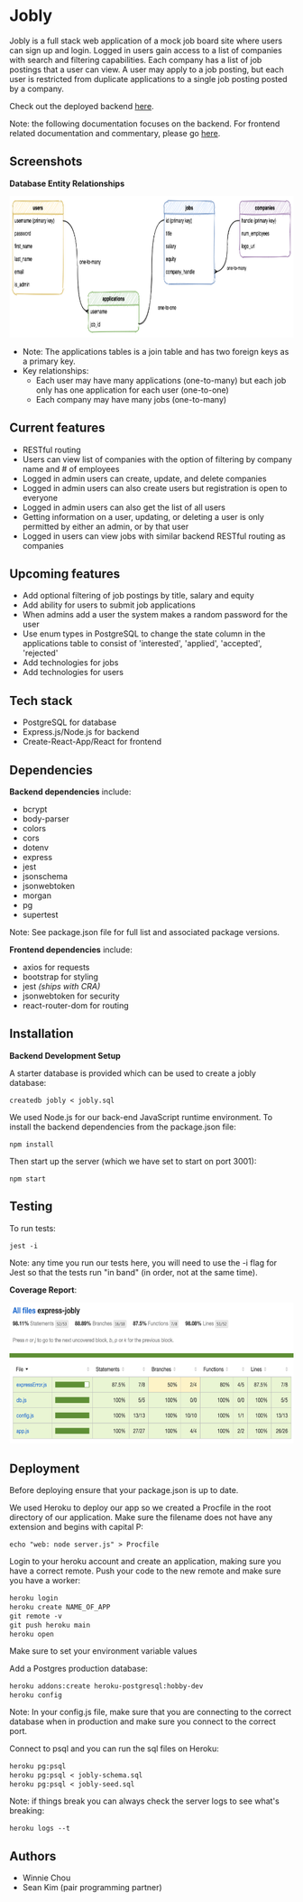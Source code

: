# Jobly

Jobly is a full stack web application of a mock job board site where users can sign up and login. Logged in users gain access to a list of companies with search and filtering capabilities. Each company has a list of job postings that a user can view. A user may apply to a job posting, but each user is restricted from duplicate applications to a single job posting posted by a company.

Check out the deployed backend <a href="https://winnie-jobly.herokuapp.com/">here</a>.

Note: the following documentation focuses on the backend. For frontend related documentation and commentary, please go <a href="https://github.com/Win-C/react-jobly">here</a>.

## Screenshots

**Database Entity Relationships**

<img src="/static/images/database-er-diagram.png" width="750" height="250">

- Note: The applications tables is a join table and has two foreign keys as a primary key. 
- Key relationships:
    - Each user may have many applications (one-to-many) but each job only has one application for each user (one-to-one)
    - Each company may have many jobs (one-to-many)

## Current features
- RESTful routing
- Users can view list of companies with the option of filtering by company name and # of employees
- Logged in admin users can create, update, and delete companies
- Logged in admin users can also create users but registration is open to everyone
- Logged in admin users can also get the list of all users
- Getting information on a user, updating, or deleting a user is only permitted by either an admin, or by that user
- Logged in users can view jobs with similar backend RESTful routing as companies

## Upcoming features
- Add optional filtering of job postings by title, salary and equity
- Add ability for users to submit job applications
- When admins add a user the system makes a random password for the user
- Use enum types in PostgreSQL to change the state column in the applications table to consist of 'interested', 'applied', 'accepted', 'rejected'
- Add technologies for jobs
- Add technologies for users

## Tech stack
- PostgreSQL for database
- Express.js/Node.js for backend
- Create-React-App/React for frontend

## Dependencies
**Backend dependencies** include:
- bcrypt
- body-parser
- colors
- cors
- dotenv
- express
- jest
- jsonschema
- jsonwebtoken
- morgan
- pg
- supertest

Note: See package.json file for full list and associated package versions.

**Frontend dependencies** include:
- axios for requests
- bootstrap for styling
- jest *(ships with CRA)*
- jsonwebtoken for security
- react-router-dom for routing

## Installation
**Backend Development Setup**

A starter database is provided which can be used to create a jobly database:
```console
createdb jobly < jobly.sql
```

We used Node.js for our back-end JavaScript runtime environment. To install the backend dependencies from the package.json file:
```console
npm install
```

Then start up the server (which we have set to start on port 3001):
```console
npm start
```

## Testing

To run tests:
```console
jest -i
```

Note: any time you run our tests here, you will need to use the -i flag for Jest so that the tests run "in band" (in order, not at the same time).

**Coverage Report**:

<img src="/static/images/test-coverage-report.png" width="600" height="250">


## Deployment

Before deploying ensure that your package.json is up to date.

We used Heroku to deploy our app so we created a Procfile in the root directory of our application. Make sure the filename does not have any extension and begins with capital P:
```console
echo "web: node server.js" > Procfile
```

Login to your heroku account and create an application, making sure you have a correct remote. Push your code to the new remote and make sure you have a worker:
```console
heroku login
heroku create NAME_OF_APP
git remote -v
git push heroku main
heroku open
```

Make sure to set your environment variable values

Add a Postgres production database:
```console
heroku addons:create heroku-postgresql:hobby-dev
heroku config
```

Note: In your config.js file, make sure that you are connecting to the correct database when in production and make sure you connect to the correct port. 

Connect to psql and you can run the sql files on Heroku:
```console
heroku pg:psql
heroku pg:psql < jobly-schema.sql
heroku pg:psql < jobly-seed.sql
```

Note: if things break you can always check the server logs to see what's breaking:
```console
heroku logs --t
```

## Authors
- Winnie Chou
- Sean Kim (pair programming partner)